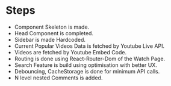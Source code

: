 # Steps
- Component Skeleton is made.
- Head Component is completed.
- Sidebar is made Hardcoded.
- Current Popular Videos Data is fetched by Youtube Live API.
- Videos are fetched by Youtube Embed Code.
- Routing is done using React-Router-Dom of the Watch Page.
- Search Feature is build using optimisation with better UX.
- Debouncing, CacheStorage is done for minimum API calls.
- N level nested Comments is added.